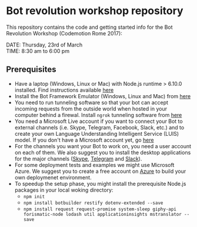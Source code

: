 # Bot revolution workshop repository
This repository contains the code and getting started info for the Bot Revolution Workshop (Codemotion Rome 2017):

DATE: Thursday, 23rd of March  
TIME: 8:30 am to 6:00 pm  

## Prerequisites
- Have a laptop (Windows, Linux or Mac) with Node.js runtime > 6.10.0 installed. Find instructions available [here](https://nodejs.org/en/download/)
- Install the Bot Framework Emulator (Windows, Linux and Mac) from [here](https://emulator.botframework.com/)
- You need to run tunneling software so that your bot can accept incoming requests from the outside world when hosted in your computer behind a firewal. Install `ngrok` tunneling software from [here](https://ngrok.com/download)
- You need a Microsoft Live account if you want to connect your Bot to external channels (i.e. Skype, Telegram, Facebook, Slack, etc.) and to create your own Language Understanding Intelligent Service (LUIS) model. If you don't have a Microsoft account yet, go [here](https://login.live.com/it)
- For the channels you want your Bot to work on, you need a user account on each of them. We also suggest you to install the desktop applications for the major channels ([Skype](https://www.skype.com/download-skype/skype-for-computer/), [Telegram](https://telegram.org/apps#desktop-apps) and [Slack](https://slack.com/downloads)).
- For some deployment tests and examples we might use Microsoft Azure. We suggest you to create a free account on [Azure](https://azure.microsoft.com/it-it/free/) to build your own deploymenet environment.
- To speedup the setup phase, you might install the prerequisite Node.js packages in your local woking directory:
  * `npm init`
  * `npm install botbuilder restify dotenv-extended --save`
  * `npm install request request-promise system-sleep giphy-api forismatic-node lodash util applicationinsights mstranslator --save`
